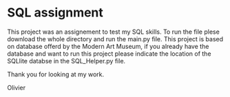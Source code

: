 # SQL assignment

This project was an assignement to test my SQL skills. To run the file plese download the whole directory and run the main.py file.
This project is based on database offerd by the Modern Art Museum, if you already have the database and want to run this project please indicate the location of 
the SQLlite databse in the SQL_Helper.py file.

Thank you for looking at my work.

Olivier
